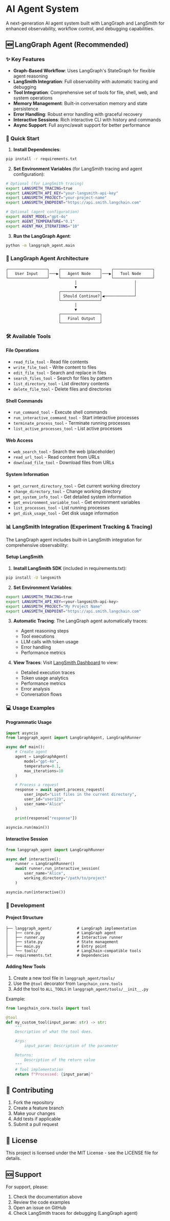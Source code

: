 # AI Agent System

A next-generation AI agent system built with LangGraph and LangSmith for enhanced observability, workflow control, and debugging capabilities.

## 🆕 LangGraph Agent (Recommended)

### ✨ Key Features

- **Graph-Based Workflow**: Uses LangGraph's StateGraph for flexible agent reasoning
- **LangSmith Integration**: Full observability with automatic tracing and debugging
- **Tool Integration**: Comprehensive set of tools for file, shell, web, and system operations
- **Memory Management**: Built-in conversation memory and state persistence
- **Error Handling**: Robust error handling with graceful recovery
- **Interactive Sessions**: Rich interactive CLI with history and commands
- **Async Support**: Full async/await support for better performance

### 🚀 Quick Start

1. **Install Dependencies**:

```bash
pip install -r requirements.txt
```

2. **Set Environment Variables** (for LangSmith tracing and agent configuration):

```bash
# Optional (for LangSmith tracing)
export LANGSMITH_TRACING=true
export LANGSMITH_API_KEY="your-langsmith-api-key"
export LANGSMITH_PROJECT="your-project-name"
export LANGSMITH_ENDPOINT="https://api.smith.langchain.com"

# Optional (agent configuration)
export AGENT_MODEL="gpt-4o"
export AGENT_TEMPERATURE="0.1"
export AGENT_MAX_ITERATIONS="10"
```

3. **Run the LangGraph Agent**:

```bash
python -m langgraph_agent.main
```

### 🔧 LangGraph Agent Architecture

```
┌─────────────────┐    ┌─────────────────┐    ┌─────────────────┐
│   User Input    │───▶│   Agent Node    │───▶│   Tool Node     │
└─────────────────┘    └─────────────────┘    └─────────────────┘
                              │                         │
                              ▼                         │
                       ┌─────────────────┐              │
                       │ Should Continue?│◀─────────────┘
                       └─────────────────┘
                              │
                              ▼
                       ┌─────────────────┐
                       │   Final Output  │
                       └─────────────────┘
```

### 🛠️ Available Tools

#### File Operations

- `read_file_tool` - Read file contents
- `write_file_tool` - Write content to files
- `edit_file_tool` - Search and replace in files
- `search_files_tool` - Search for files by pattern
- `list_directory_tool` - List directory contents
- `delete_file_tool` - Delete files and directories

#### Shell Commands

- `run_command_tool` - Execute shell commands
- `run_interactive_command_tool` - Start interactive processes
- `terminate_process_tool` - Terminate running processes
- `list_active_processes_tool` - List active processes

#### Web Access

- `web_search_tool` - Search the web (placeholder)
- `read_url_tool` - Read content from URLs
- `download_file_tool` - Download files from URLs

#### System Information

- `get_current_directory_tool` - Get current working directory
- `change_directory_tool` - Change working directory
- `get_system_info_tool` - Get detailed system information
- `get_environment_variable_tool` - Get environment variables
- `list_processes_tool` - List running processes
- `get_disk_usage_tool` - Get disk usage information

### 📊 LangSmith Integration (Experiment Tracking & Tracing)

The LangGraph agent includes built-in LangSmith integration for comprehensive observability:

#### Setup LangSmith

1. **Install LangSmith SDK** (included in requirements.txt):

```bash
pip install -U langsmith
```

2. **Set Environment Variables**:

```bash
export LANGSMITH_TRACING=true
export LANGSMITH_API_KEY=<your-langsmith-api-key>
export LANGSMITH_PROJECT="My Project Name"
export LANGSMITH_ENDPOINT="https://api.smith.langchain.com"
```

3. **Automatic Tracing**: The LangGraph agent automatically traces:

   - Agent reasoning steps
   - Tool executions
   - LLM calls with token usage
   - Error handling
   - Performance metrics

4. **View Traces**: Visit [LangSmith Dashboard](https://smith.langchain.com/) to view:
   - Detailed execution traces
   - Token usage analytics
   - Performance metrics
   - Error analysis
   - Conversation flows

### 💻 Usage Examples

#### Programmatic Usage

```python
import asyncio
from langgraph_agent import LangGraphAgent, LangGraphRunner

async def main():
    # Create agent
    agent = LangGraphAgent(
        model="gpt-4o",
        temperature=0.1,
        max_iterations=10
    )

    # Process a request
    response = await agent.process_request(
        user_input="List files in the current directory",
        user_id="user123",
        user_name="Alice"
    )

    print(response["response"])

asyncio.run(main())
```

#### Interactive Session

```python
from langgraph_agent import LangGraphRunner

async def interactive():
    runner = LangGraphRunner()
    await runner.run_interactive_session(
        user_name="Alice",
        working_directory="/path/to/project"
    )

asyncio.run(interactive())
```

### 📝 Development

#### Project Structure

```
├── langgraph_agent/           # LangGraph implementation
│   ├── core.py                # LangGraph agent
│   ├── runner.py              # Interactive runner
│   ├── state.py               # State management
│   ├── main.py                # Entry point
│   └── tools/                 # LangChain-compatible tools
├── requirements.txt           # Dependencies
```

#### Adding New Tools

1. Create a new tool file in `langgraph_agent/tools/`
2. Use the `@tool` decorator from `langchain_core.tools`
3. Add the tool to `ALL_TOOLS` in `langgraph_agent/tools/__init__.py`

Example:

```python
from langchain_core.tools import tool

@tool
def my_custom_tool(input_param: str) -> str:
    """
    Description of what the tool does.

    Args:
        input_param: Description of the parameter

    Returns:
        Description of the return value
    """
    # Tool implementation
    return f"Processed: {input_param}"
```

## 🤝 Contributing

1. Fork the repository
2. Create a feature branch
3. Make your changes
4. Add tests if applicable
5. Submit a pull request

## 📄 License

This project is licensed under the MIT License - see the LICENSE file for details.

## 🆘 Support

For support, please:

1. Check the documentation above
2. Review the code examples
3. Open an issue on GitHub
4. Check LangSmith traces for debugging (LangGraph agent)
